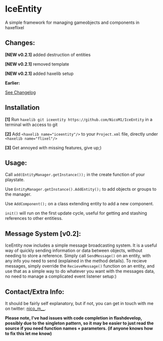 IceEntity
=========

A simple framework for managing gameobjects and components in haxeflixel

**Changes:**
----------

  **[NEW v0.2.1]**
  added destruction of entities
  
  **[NEW v0.2.1]**
  removed template
  
  **[NEW v0.2.1]**
  added haxelib setup
  
  **Earlier:**
  
  [See Changelog](https://github.com/NicoM1/IceEntity/blob/master/CHANGELOG.md)
  
**Installation**
----------

  **[1]** Run ```haxelib git iceentity https://github.com/NicoM1/IceEntity``` in a terminal with access to git
  
  **[2]** Add ```<haxelib name="iceentity"/>``` to your ```Project.xml``` file, directly under ```<haxelib name="flixel"/>```
  
  **[3]** Get annoyed with missing features, give up;)

**Usage:**
----------

  Call ```add(EntityManager.getInstance());``` in the create function of your playstate.
  
  Use ```EntityManager.getInstance().AddEntity();``` to add objects or groups to the manager.
  
  Use ```AddComponent();``` on a class extending entity to add a new component.
  
  ```init()``` will run on the first update cycle, useful for getting and stashing references to other entitiess.
  
**Message System [v0.2]:**
----------

  IceEntity now includes a simple message broadcasting system. It is a useful way of quickly sending information or data between objects, without needing to store a reference. Simply call ```SendMessage()``` on an entity, with any info you need to send (explained in the method details). To recieve messages, simply override the ```RecieveMessage()``` function on an entity, and use that as a simple way to do whatever you want with the messages data, no need to manage a complicated event listener setup:)
  
  **Contact/Extra Info:**
  ----------
  
  It should be fairly self explanatory, but if not, you can get in touch with me on twitter: [nico_m__](https://twitter.com/nico_m__).
  
  **Please note, I've had issues with code completion in flashdevelop, possibly due to the singleton pattern, so it may be easier to just read the source if you need function names + parameters. (if anyone knows how to fix this let me know)**
